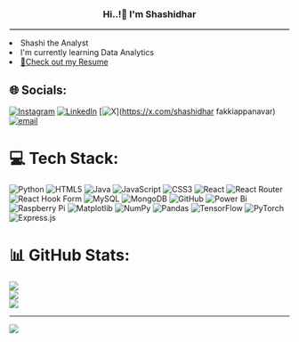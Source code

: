 <div>

<h3 align="center"> Hi..!👋 I'm Shashidhar </h3> 
<hr style="border: 1px solid #ccc;">
<li>Shashi the Analyst</li> 
<li>I'm currently learning Data Analytics</li> 

<li><a href="(https://drive.google.com/file/d/17dNTgwpFn9YzfPwjkU77GV3NVzIgket3/view?usp=drive_link)
">📄Check out my Resume</a></li>
</div>


## 🌐 Socials:
[![Instagram](https://img.shields.io/badge/Instagram-%23E4405F.svg?logo=Instagram&logoColor=white)](https://instagram.com/_zealot_x) [![LinkedIn](https://img.shields.io/badge/LinkedIn-%230077B5.svg?logo=linkedin&logoColor=white)](https://linkedin.com/in/https://www.linkedin.com/in/shashidhar-pakkirappanavar-192131236/) [![X](https://img.shields.io/badge/X-black.svg?logo=X&logoColor=white)](https://x.com/shashidhar fakkiappanavar) [![email](https://img.shields.io/badge/Email-D14836?logo=gmail&logoColor=white)](mailto:shashidhar0018@gmail.com) 

# 💻 Tech Stack:
![Python](https://img.shields.io/badge/python-3670A0?style=for-the-badge&logo=python&logoColor=ffdd54) ![HTML5](https://img.shields.io/badge/html5-%23E34F26.svg?style=for-the-badge&logo=html5&logoColor=white) ![Java](https://img.shields.io/badge/java-%23ED8B00.svg?style=for-the-badge&logo=openjdk&logoColor=white) ![JavaScript](https://img.shields.io/badge/javascript-%23323330.svg?style=for-the-badge&logo=javascript&logoColor=%23F7DF1E) ![CSS3](https://img.shields.io/badge/css3-%231572B6.svg?style=for-the-badge&logo=css3&logoColor=white) ![React](https://img.shields.io/badge/react-%2320232a.svg?style=for-the-badge&logo=react&logoColor=%2361DAFB) ![React Router](https://img.shields.io/badge/React_Router-CA4245?style=for-the-badge&logo=react-router&logoColor=white) ![React Hook Form](https://img.shields.io/badge/React%20Hook%20Form-%23EC5990.svg?style=for-the-badge&logo=reacthookform&logoColor=white) ![MySQL](https://img.shields.io/badge/mysql-4479A1.svg?style=for-the-badge&logo=mysql&logoColor=white) ![MongoDB](https://img.shields.io/badge/MongoDB-%234ea94b.svg?style=for-the-badge&logo=mongodb&logoColor=white) ![GitHub](https://img.shields.io/badge/github-%23121011.svg?style=for-the-badge&logo=github&logoColor=white) ![Power Bi](https://img.shields.io/badge/power_bi-F2C811?style=for-the-badge&logo=powerbi&logoColor=black) ![Raspberry Pi](https://img.shields.io/badge/-Raspberry_Pi-C51A4A?style=for-the-badge&logo=Raspberry-Pi) ![Matplotlib](https://img.shields.io/badge/Matplotlib-%23ffffff.svg?style=for-the-badge&logo=Matplotlib&logoColor=black) ![NumPy](https://img.shields.io/badge/numpy-%23013243.svg?style=for-the-badge&logo=numpy&logoColor=white) ![Pandas](https://img.shields.io/badge/pandas-%23150458.svg?style=for-the-badge&logo=pandas&logoColor=white) ![TensorFlow](https://img.shields.io/badge/TensorFlow-%23FF6F00.svg?style=for-the-badge&logo=TensorFlow&logoColor=white) ![PyTorch](https://img.shields.io/badge/PyTorch-%23EE4C2C.svg?style=for-the-badge&logo=PyTorch&logoColor=white) ![Express.js](https://img.shields.io/badge/express.js-%23404d59.svg?style=for-the-badge&logo=express&logoColor=%2361DAFB)
# 📊 GitHub Stats:
![](https://github-readme-stats.vercel.app/api?username=shashidhar-hash&theme=codeSTACKr&hide_border=false&include_all_commits=false&count_private=false)<br/>
![](https://nirzak-streak-stats.vercel.app/?user=shashidhar-hash&theme=codeSTACKr&hide_border=false)<br/>
![](https://github-readme-stats.vercel.app/api/top-langs/?username=shashidhar-hash&theme=codeSTACKr&hide_border=false&include_all_commits=false&count_private=false&layout=compact)

---
[![](https://visitcount.itsvg.in/api?id=shashidhar-hash&icon=0&color=0)](https://visitcount.itsvg.in)

<!-- Proudly created with GPRM ( https://gprm.itsvg.in ) -->
